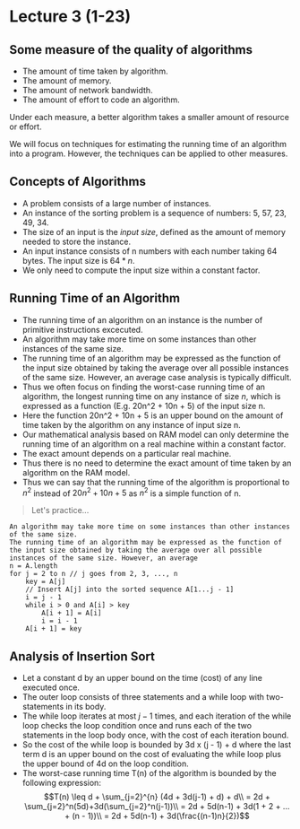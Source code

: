 # Lecture 3 (1-23)

## Some measure of the quality of algorithms

- The amount of time taken by algorithm.
- The amount of memory.
- The amount of network bandwidth.
- The amount of effort to code an algorithm.

Under each measure, a better algorithm takes a smaller amount of resource or effort.

We will focus on techniques for estimating the running time of an algorithm into a program.
However, the techniques can be applied to other measures.

## Concepts of Algorithms

- A problem consists of a large number of instances.
- An instance of the sorting problem is a sequence of numbers: 5, 57, 23, 49, 34.
- The size of an input is the *input size*, defined as the amount of memory needed to store the instance.
- An input instance consists of n numbers with each number taking 64 bytes. The input size is $64 * n$.
- We only need to compute the input size within a constant factor.

## Running Time of an Algorithm

- The running time of an algorithm on an instance is the number of primitive instructions excecuted.
- An algorithm may take more time on some instances than other instances of the same size.
- The running time of an algorithm may be expressed as the function of the input size obtained by taking the average over all possible instances of the same size.
However, an average case analysis is typically difficult.
- Thus we often focus on finding the worst-case running time of an algorithm, the longest running time on any instance of size *n*, which is expressed as a function (E.g. 20n^2 + 10n + 5) of the input size n.
- Here the function 20n^2 + 10n + 5 is an upper bound on the amount of time taken by the algorithm on any instance of input size n.
- Our mathematical analysis based on RAM model can only determine the running time of an algorithm on a real machine within a constant factor. 
- The exact amount depends on  a particular real machine.
- Thus there is no need to determine the exact amount of time taken by an algorithm on the RAM model.
- Thus we can say that the running time of the algorithm is proportional to $n^2$ instead of $20n^2+10n+5$ as $n^2$ is a simple function of n.

> Let's practice...

```
An algorithm may take more time on some instances than other instances of the same size.
The running time of an algorithm may be expressed as the function of the input size obtained by taking the average over all possible instances of the same size. However, an average
n = A.length
for j = 2 to n // j goes from 2, 3, ..., n
    key = A[j]
    // Insert A[j] into the sorted sequence A[1...j - 1]
    i = j - 1
    while i > 0 and A[i] > key
        A[i + 1] = A[i]
        i = i - 1
    A[i + 1] = key
```

## Analysis of Insertion Sort

- Let a constant d by an upper bound on the time (cost) of any line executed once.
- The outer loop consists of three statements and a while loop with two-statements in its body.
- The while loop iterates at most $j-1$ times, and each iteration of the while loop checks the loop condition once and runs each of the two statements in the loop body once, with the cost of each iteration bound.
- So the cost of the while loop is bounded by 3d x (j - 1) + d where the last term d is an upper bound on the cost of evaluating the while loop plus the upper bound of 4d on the loop condition.
- The worst-case running time T(n) of the algorithm is bounded by the following expression:
$$T(n) \leq d + \sum_{j=2}^{n} (4d + 3d(j-1) + d) + d\\
= 2d + \sum_{j=2}^n(5d)+3d(\sum_{j=2}^n(j-1))\\
= 2d + 5d(n-1) + 3d(1 + 2 + ... + (n - 1))\\
= 2d + 5d(n-1) + 3d(\frac{(n-1)n}{2})$$
